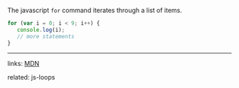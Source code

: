 The javascript `for` command iterates through a list of items.

```js
for (var i = 0; i < 9; i++) {
   console.log(i);
   // more statements
}
```

----
links: [MDN](https://developer.mozilla.org/en-US/docs/Web/JavaScript/Reference/Statements/for)

related: js-loops
